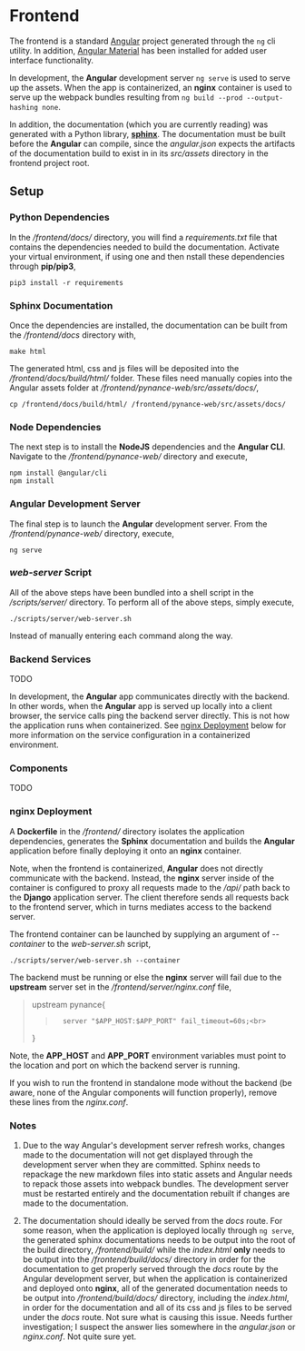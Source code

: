 # Frontend
The frontend is a standard [Angular](https://angular.io/docs) project generated through the `ng` cli utility. In addition, [Angular Material](https://material.angular.io/) has been installed for added user interface functionality.

In development, the <b>Angular</b> development server `ng serve` is used to serve up the assets. When the app is containerized, an <b>nginx</b> container is used to serve up the webpack bundles resulting from `ng build --prod --output-hashing none`. 

In addition, the documentation (which you are currently reading) was generated with a Python library, <b>[sphinx](https://www.sphinx-doc.org/en/master/)</b>. The documentation must be built before the <b>Angular</b> can compile, since the <i>angular.json</i> expects the artifacts of the documentation build to exist in in its <i>src/assets</i> directory in the frontend project root.

## Setup

### Python Dependencies

In the <i>/frontend/docs/</i> directory, you will find a <i>requirements.txt</i> file that contains the dependencies needed to build the documentation. Activate your virtual environment, if using one and then nstall these dependencies through <b>pip/pip3</b>,

`pip3 install -r requirements`

### Sphinx Documentation

Once the dependencies are installed, the documentation can be built from the <i>/frontend/docs</i> directory with,

`make html`

The generated html, css and js files will be deposited into the <i>/frontend/docs/build/html/</i> folder. These files need manually copies into the Angular assets folder at <i>/frontend/pynance-web/src/assets/docs/</i>,

`cp /frontend/docs/build/html/ /frontend/pynance-web/src/assets/docs/`

### Node Dependencies

The next step is to install the <b>NodeJS</b> dependencies and the <b>Angular CLI</b>. Navigate to the <i>/frontend/pynance-web/</i> directory and execute,

`npm install @angular/cli`<br>
`npm install`

### Angular Development Server

The final step is to launch the <b>Angular</b> development server. From the <i>/frontend/pynance-web/</i> directory, execute,

`ng serve`

### <i>web-server</i> Script

All of the above steps have been bundled into a shell script in the <i>/scripts/server/</i> directory. To perform all of the above steps, simply execute,

`./scripts/server/web-server.sh`

Instead of manually entering each command along the way. 

### Backend Services

TODO

In development, the <b>Angular</b> app communicates directly with the backend. In other words, when the <b>Angular</b> app is served up locally into a client browser, the service calls ping the backend server directly. This is not how the application runs when containerized. See [nginx Deployment](#nginx-Deployment) below for more information on the service configuration in a containerized environment.

### Components

TODO

### nginx Deployment

A <b>Dockerfile</b> in the <i>/frontend/</i> directory isolates the application dependencies, generates the <b>Sphinx</b> documentation and builds the <b>Angular</b> application before finally deploying it onto an <b>nginx</b> container. 

Note, when the frontend is containerized, <b>Angular</b> does not directly communicate with the backend. Instead, the <b>nginx</b> server inside of the container is configured to proxy all requests made to the <i>/api/</i> path back to the <b>Django</b> application server. The client therefore sends all requests back to the frontend server, which in turns mediates access to the backend server.

The frontend container can be launched by supplying an argument of <i>--container</i> to the <i>web-server.sh</i> script,

`./scripts/server/web-server.sh --container`

The backend must be running or else the <b>nginx</b> server will fail due to the <b>upstream</b> server set in the <i>/frontend/server/nginx.conf</i> file,

> upstream pynance{<br>
> >       server "$APP_HOST:$APP_PORT" fail_timeout=60s;<br>
>   }<br>

Note, the <b>APP_HOST</b> and <b>APP_PORT</b> environment variables must point to the location and port on which the backend server is running.

If you wish to run the frontend in standalone mode without the backend (be aware, none of the Angular components will function properly), remove these lines from the <i>nginx.conf</i>. 

### Notes

1. Due to the way Angular's development server refresh works, changes made to the documentation will not get displayed through the development server when they are committed. Sphinx needs to repackage the new markdown files into static assets and Angular needs to repack those assets into webpack bundles. The development server must be restarted entirely and the documentation rebuilt if changes are made to the documentation.

2. The documentation should ideally be served from the <i>docs</i> route. For some reason, when the application is deployed locally through `ng serve`, the generated sphinx documentations needs to be output into the root of the build directory, <i>/frontend/build/</i> while the <i>index.html</i> <b>only</b> needs to be output into the <i>/frontend/build/docs/</i> directory in order for the documentation to get properly served through the <i>docs</i> route by the Angular development server, but when the application is containerized and deployed onto <b>nginx</b>, all of the generated documentation needs to be output into <i>/frontend/build/docs/</i> directory, including the <i>index.html</i>, in order for the documentation and all of its css and js files to be served under the <i>docs</i> route. Not sure what is causing this issue. Needs further investigation; I suspect the answer lies somewhere in the <i>angular.json</i> or <i>nginx.conf</i>. Not quite sure yet.
